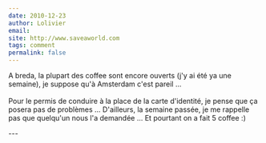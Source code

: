 ```yaml
---
date: 2010-12-23
author: Lolivier
email: 
site: http://www.saveaworld.com
tags: comment
permalink: false
---
```


<p>A breda, la plupart des coffee sont encore ouverts (j'y ai été ya une semaine), je suppose qu'à Amsterdam c'est pareil ...<br />
<br />
Pour le permis de conduire à la place de la carte d'identité, je pense que ça posera pas de problèmes ... D'ailleurs, la semaine passée, je me rappelle pas que quelqu'un nous l'a demandée ... Et pourtant on a fait 5 coffee :)</p>
---